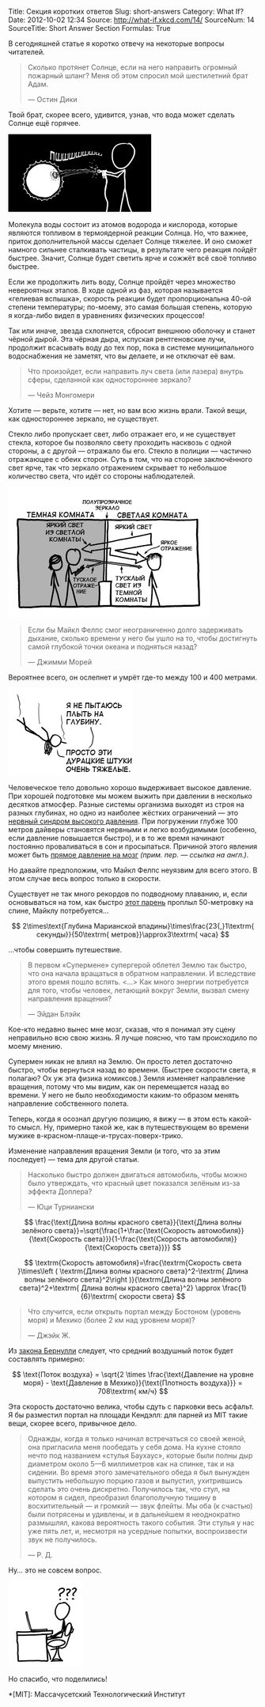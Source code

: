 Title: Секция коротких ответов
Slug: short-answers
Category: What If?
Date: 2012-10-02 12:34
Source: http://what-if.xkcd.com/14/
SourceNum: 14
SourceTitle: Short Answer Section
Formulas: True

В сегодняшней статье я коротко отвечу на некоторые вопросы читателей.

> Сколько протянет Солнце, если на него направить огромный пожарный шланг? Меня об этом спросил мой шестилетний брат Адам.
>
> — Остин Дики

Твой брат, скорее всего, удивится, узнав, что вода может сделать Солнце ещё горячее.

![](/uploads/014-short-answers/short_answers_sun_ru.png "Шестилетний брат Остина, Адам, поливает водой Солнце.")

Молекула воды состоит из атомов водорода и кислорода, которые являются топливом в термоядерной реакции Солнца. Но, что важнее, приток дополнительной массы сделает Солнце тяжелее. И оно сможет намного сильнее сталкивать частицы, в результате чего реакция пойдёт быстрее. Значит, Солнце будет светить ярче и сожжёт всё своё топливо быстрее.

Если же продолжить лить воду, Солнце пройдёт через множество невероятных этапов. В ходе одной из фаз, которая называется «гелиевая вспышка», скорость реакции будет пропорциональна 40-ой степени температуры; по-моему, это самая большая степень, которую я когда-либо видел в уравнениях физических процессов!

Так или иначе, звезда схлопнется, сбросит внешнюю оболочку и станет чёрной дырой. Эта чёрная дыра, испуская рентгеновские лучи, продолжит всасывать воду до тех пор, пока в системе муниципального водоснабжения не заметят, что вы делаете, и не отключат её вам.

> Что произойдет, если направить луч света (или лазера) внутрь сферы, сделанной как одностороннее зеркало?
>
> — Чейз Монгомери

Хотите — верьте, хотите — нет, но вам всю жизнь врали. Такой вещи, как одностороннее зеркало, не существует.

Стекло либо пропускает свет, либо отражает его, и не существует стекла, которое бы позволяло свету проходить насквозь с одной стороны, а с другой — отражало бы его. Стекло в полиции — частично отражающее с обеих сторон. Суть в том, что на стороне заключённого свет ярче, так что зеркало отражением скрывает то небольшое количество света, что идёт со стороны наблюдателей.

![](/uploads/014-short-answers/short_answers_oneway_ru.png "Два человека в тёмной комнате смотрят через одностороннее зеркало на человека в светлой комнате.")

> Если бы Майкл Фелпс смог неограниченно долго задерживать дыхание, сколько времени у него бы ушло на то, чтобы достигнуть самой глубокой точки океана и подняться назад?
>
> — Джимми Морей

Вероятнее всего, он ослепнет и умрёт где-то между 100 и 400 метрами.

![](/uploads/014-short-answers/short_answers_phelps_ru.png "Майкл Фелпс не может всплыть, потому что его золотые медали слишком тяжёлые.")

Человеческое тело довольно хорошо выдерживает высокое давление. При хорошей подготовке мы можем выжить при давлении в несколько десятков атмосфер. Разные системы организма выходят из строя на разных глубинах, но одно из наиболее жёстких ограничений — это [нервный синдром высокого давления](http://www.argonavt.com/docs/sick/hyperbaria.doc). При погружении глубже 100 метров дайверы становятся нервными и легко возбудимыми (особенно, если давление повышается быстро), и в то же время начинают постоянно проваливаться в сон и просыпаться. Причиной этого явления может быть [прямое давление на мозг](http://jn.physiology.org/content/92/6/3309.full.pdf) _(прим. пер. — ссылка на англ.)_.

Но давайте предположим, что Майкл Фелпс неуязвим для всего этого. В этом случае весь вопрос только в скорости.

Существует не так много рекордов по подводному плаванию, и, если основываться на том, как быстро [этот парень](http://www.youtube.com/watch?v=Vox9KOxC1ZA) проплыл 50-метровку на спине, Майклу потребуется…

$$ 2\times\text{Глубина Марианской впадины}\times\frac{23{,}1\textrm{ секунды}}{50\textrm{ метров}}\approx3\textrm{ часа} $$

…чтобы совершить путешествие.

> В первом «Супермене» супергерой облетел Землю так быстро, что она начала вращаться в обратном направлении. И вследствие этого время пошло вспять. <…> Как много энергии потребуется для того, чтобы человек, летающий вокруг Земли, вызвал смену направления вращения?
>
> — Эйдан Блэйк

Кое-кто недавно вынес мне мозг, сказав, что я понимал эту сцену неправильно всю свою жизнь. Я лучше поясню, что там происходило по моему мнению.

Супермен никак не влиял на Землю. Он просто летел достаточно быстро, чтобы вернуться назад во времени. (Быстрее скорости света, я полагаю? Ох уж эта физика комиксов.) Земля изменяет направление вращения, потому что мы видим, как он перемещается назад во времени. У него не было необходимости каким-то образом менять направление собственного полета.

Теперь, когда я осознал другую позицию, я вижу — в этом есть какой-то смысл. Ну, примерно такой же, как в путешествующем во времени мужике в-красном-плаще-и-трусах-поверх-трико.

Изменение направления вращения Земли (и того, что за этим последует) — тема для другой статьи.

> Насколько быстро должен двигаться автомобиль, чтобы можно было утверждать, что красный цвет показался зелёным из-за эффекта Доплера?
>
> — Юци Турниански

$$ \frac{\text{Длина волны красного света}}{\text{Длина волны зелёного света}}=\sqrt{\frac{1+\frac{\text{Скорость автомобиля}}{\text{Скорость света}}}{1-\frac{\text{Скорость автомобиля}}{\text{Скорость света}}}} $$

$$ \textrm{Скорость автомобиля}=\frac{\textrm{Скорость света }\times\left ( \textrm{Длина волны красного света}^2-\textrm{ Длина волны зелёного света}^2\right )}{\textrm{Длина волны зелёного света}^2+\textrm{ Длина волны красного света}^2} \approx \frac{1}{6}\textrm{ скорости света} $$

> Что случится, если открыть портал между Бостоном (уровень моря) и Мехико (более 2 км над уровнем моря)?
>
> — Джэйк Ж.

Из [закона Бернулли](http://ru.wikipedia.org/wiki/Закон_Бернулли) следует, что средний воздушный поток будет составлять примерно:

$$ \text{Поток воздуха} = \sqrt{2 \times \frac{\text{Давление на уровне моря} - \text{Давление в Мехико}}{\text{Плотность воздуха}}} = 708\textrm{ км/ч} $$

Эта скорость достаточно велика, чтобы сдуть с парковки весь асфальт. Я бы разместил портал на площади Кендэлл: для парней из MIT такие вещи, скорее всего, привычное дело.

> Однажды, когда я только начинал встречаться со своей женой, она пригласила меня пообедать у себя дома. На кухне стояло нечто под названием «стулья Баухаус», которые были полны дыр диаметром около 5—6 миллиметров как на спинке, так и на сидении. Во время этого замечательного обеда я был вынужден выпустить небольшую порцию газов и выпустил, ухитрившись сделать это очень дискретно. Получилось так, что стул, на котором я сидел, преобразил благополучную тишину в восхитительный — и громкий — звук флейты. Мы оба (к счастью) были потрясены и удивлены, и в дальнейшем я неоднократно размышлял, какова вероятность такого события. Эти стулья у нас уже пять лет, и, несмотря на усердные попытки, воспроизвести звук не получилось.
>
> — Р. Д.

Ну… это не совсем вопрос.

![](/uploads/014-short-answers/short_answers_headscratch_ru.png "Я не понимаю, откуда эти слова взялись у меня на экране.")

Но спасибо, что поделились!

*[MIT]: Массачусетский Технологический Институт
